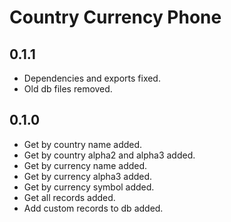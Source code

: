 # Country Currency Phone

## 0.1.1
- Dependencies and exports fixed.
- Old db files removed.

## 0.1.0
- Get by country name added.
- Get by country alpha2 and alpha3 added.
- Get by currency name added.
- Get by currency alpha3 added.
- Get by currency symbol added.
- Get all records added.
- Add custom records to db added.
